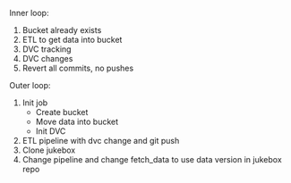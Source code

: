 Inner loop:
1. Bucket already exists
2. ETL to get data into bucket
3. DVC tracking
4. DVC changes
5. Revert all commits, no pushes

Outer loop:
1. Init job
	- Create bucket
	- Move data into bucket
	- Init DVC
2. ETL pipeline with dvc change and git push 
3. Clone jukebox
4. Change pipeline and change fetch_data to use data version in jukebox repo
